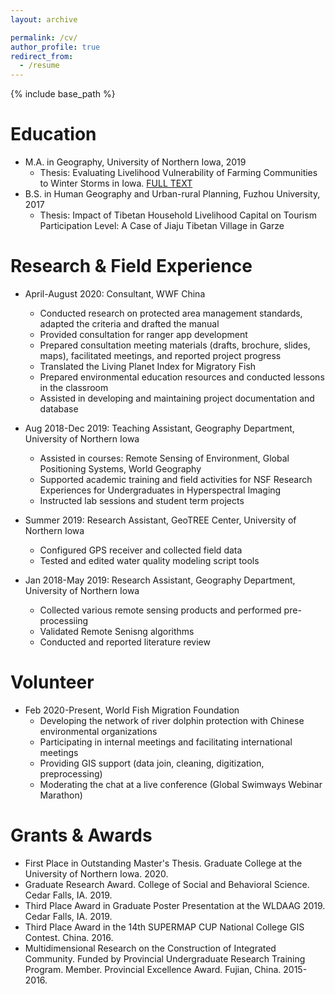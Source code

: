 ```yaml
---
layout: archive

permalink: /cv/
author_profile: true
redirect_from:
  - /resume
---
```


{% include base_path %}

Education
======
* M.A. in Geography, University of Northern Iowa, 2019
  - Thesis: Evaluating Livelihood Vulnerability of Farming Communities to Winter Storms in Iowa. [FULL TEXT](https://scholarworks.uni.edu/etd/1000/)
* B.S. in Human Geography and Urban-rural Planning, Fuzhou University, 2017
  - Thesis: Impact of Tibetan Household Livelihood Capital on Tourism Participation Level: A Case of Jiaju Tibetan Village in Garze

Research & Field Experience
======
* April-August 2020: Consultant, WWF China
  - Conducted research on protected area management standards, adapted the criteria and drafted the manual
  - Provided consultation for ranger app development
  - Prepared consultation meeting materials (drafts, brochure, slides, maps), facilitated meetings, and reported project progress
  - Translated the Living Planet Index for Migratory Fish
  - Prepared environmental education resources and conducted lessons in the classroom
  - Assisted in developing and maintaining project documentation and database 

* Aug 2018-Dec 2019: Teaching Assistant, Geography Department, University of Northern Iowa 
  - Assisted in courses: Remote Sensing of Environment, Global Positioning Systems, World Geography
  - Supported academic training and field activities for NSF Research Experiences for Undergraduates in Hyperspectral Imaging
  - Instructed lab sessions and student term projects
  
* Summer 2019: Research Assistant, GeoTREE Center, University of Northern Iowa
  - Configured GPS receiver and collected field data
  - Tested and edited water quality modeling script tools

* Jan 2018-May 2019: Research Assistant, Geography Department, University of Northern Iowa
  - Collected various remote sensing products and performed pre-processiing
  - Validated Remote Senisng algorithms
  - Conducted and reported literature review
  
Volunteer
======
* Feb 2020-Present, World Fish Migration Foundation
  - Developing the network of river dolphin protection with Chinese environmental organizations
  - Participating in internal meetings and facilitating international meetings
  - Providing GIS support (data join, cleaning, digitization, preprocessing)
  - Moderating the chat at a live conference (Global Swimways Webinar Marathon)

Grants & Awards
======
- First Place in Outstanding Master's Thesis. Graduate College at the University of Northern Iowa. 2020.
- Graduate Research Award. College of Social and Behavioral Science. Cedar Falls, IA. 2019. 
- Third Place Award in Graduate Poster Presentation at the WLDAAG 2019. Cedar Falls, IA. 2019.
- Third Place Award in the 14th SUPERMAP CUP National College GIS Contest. China. 2016.
- Multidimensional Research on the Construction of Integrated Community. Funded by Provincial Undergraduate Research Training Program. Member. Provincial Excellence Award. Fujian, China. 2015-2016. 
